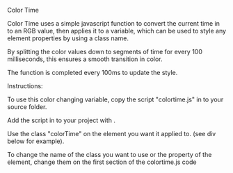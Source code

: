 Color Time

Color Time uses a simple javascript function to convert the current time in to an RGB value, then applies it to a variable, which can be used to style any element properties by using a class name.

By splitting the color values down to segments of time for every 100 milliseconds, this ensures a smooth transition in color.

The function is completed every 100ms to update the style.



Instructions:

To use this color changing variable, copy the script "colortime.js" in to your source folder.

Add the script in to your project with <script src="colortime.js"></script>.

Use the class "colorTime" on the element you want it applied to. (see div below for example).

To change the name of the class you want to use or the property of the element, change them on the first section of the colortime.js code
